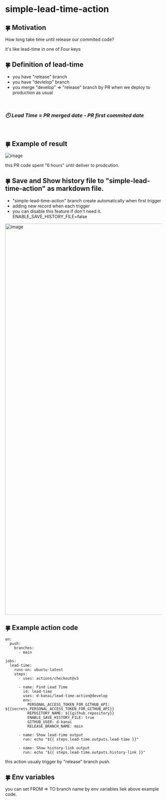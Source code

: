 # simple-lead-time-action

## :four_leaf_clover: Motivation

How long take time until release our commited code?

it's like lead-time in one of Four keys

## :four_leaf_clover: Definition of lead-time

- you have "release" branch
- you have "devlelop" branch
- you merge "develop" => "release" branch by PR when we deploy to production as usual

<br/>

### *:clock10: Lead Time = PR merged date - PR first commited date*

<br/>

## :four_leaf_clover: Example of result
![image](https://user-images.githubusercontent.com/97098139/207061911-939e415e-8845-444f-af99-23c16ad3a1fc.png)

this PR code spent "6 hours" until deliver to prodcution.

## :four_leaf_clover: Save and Show history file to "simple-lead-time-action" as markdown file.

- "simple-lead-time-action" branch create automatically when first trigger
- adding new record when each trigger
- you can disable this feature if don't need it. 
  ENABLE_SAVE_HISTORY_FILE=false

<img width="1259" alt="image" src="https://user-images.githubusercontent.com/97098139/207301622-326497e6-8e2a-4f76-be19-5daaf499036e.png">


## :four_leaf_clover: Example action code

```
on:
  push:
    branches:
      - main

jobs:
  lead-time:
    runs-on: ubuntu-latest
    steps:
      - uses: actions/checkout@v3

      - name: Find Lead Time
        id: lead-time
        uses: d-kanai/lead-time-action@develop
        env:
          PERSONAL_ACCESS_TOKEN_FOR_GITHUB_API: ${{secrets.PERSONAL_ACCESS_TOKEN_FOR_GITHUB_API}}
          REPOSITORY_NAME: ${{github.repository}}
          ENABLE_SAVE_HISTORY_FILE: true
          GITHUB_USER: d-kanai
          RELEASE_BRANCH_NAME: main

      - name: Show lead-time output
        run: echo "${{ steps.lead-time.outputs.lead-time }}"

      - name: Show history-link output
        run: echo "${{ steps.lead-time.outputs.history-link }}"
```

this action usualy trigger by "release" branch push.

## :four_leaf_clover: Env variables

you can set FROM => TO branch name by env variables liek above example code.

